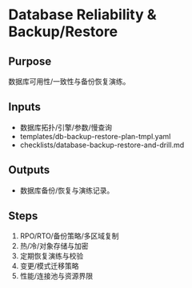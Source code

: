 # Database Reliability & Backup/Restore

## Purpose

数据库可用性/一致性与备份恢复演练。

## Inputs

- 数据库拓扑/引擎/参数/慢查询
- templates/db-backup-restore-plan-tmpl.yaml
- checklists/database-backup-restore-and-drill.md

## Outputs

- 数据库备份/恢复与演练记录。

## Steps

1. RPO/RTO/备份策略/多区域复制
2. 热/冷/对象存储与加密
3. 定期恢复演练与校验
4. 变更/模式迁移策略
5. 性能/连接池与资源界限
